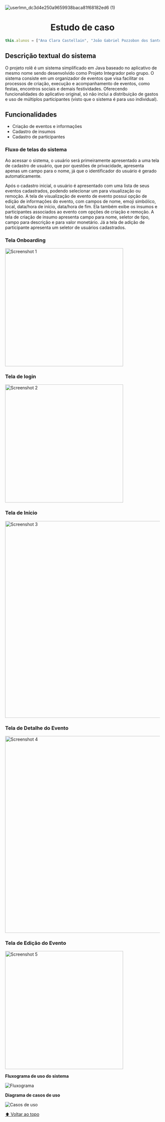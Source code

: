 
 ![userlmn_dc3d4e250a9659938baca81f68182ed6 (1)](https://github.com/role-pi/estudo-de-caso-pds1/assets/111303609/b04f637e-e97a-4eac-90c1-9bfbd9e23eb0)

<h1 align="center">Estudo de caso</h1> 

 ```javascript
this.alunos = ["Ana Clara Castellain", "João Gabriel Pozzobon dos Santos", "Maiara Junches Seemann"];
```

##  Descrição textual do sistema

O projeto rolê  é um sistema simplificado em Java baseado no aplicativo de mesmo nome sendo desenvolvido como Projeto Integrador pelo grupo. O sistema consiste em um organizador de eventos que visa facilitar os processos de criação, execução e acompanhamento de eventos, como festas, encontros sociais e demais festividades. Oferecendo funcionalidades do aplicativo original, só não inclui a distribuição de gastos e uso de múltiplos participantes (visto que o sistema é para uso individual).

## Funcionalidades

- Criação de eventos e informações
- Cadastro de insumos
- Cadastro de participantes

###  Fluxo de telas do sistema

Ao acessar o sistema, o usuário será primeiramente apresentado a uma tela de cadastro de usuário, que por questões de privacidade, apresenta apenas um campo para o nome, já que o  identificador do usuário é gerado automaticamente.

Após o cadastro inicial, o usuário é apresentado com uma lista de seus eventos cadastrados, podendo selecionar um para visualização ou remoção. A tela de visualização de evento de evento possui opção de edição de informações do evento, com campos de nome, emoji simbólico, local, data/hora de início, data/hora de fim. Ela também exibe os insumos e participantes associados ao evento com opções de criação e remoção. A tela de criação de insumo apresenta campo para nome, seletor de tipo, campo para descrição e para valor monetário. Já a tela de adição de participante apresenta um seletor de usuários cadastrados.

### Tela Onboarding
<img width="384" alt="Screenshot 1" src="https://github.com/role-pi/java/assets/41346220/bb5aa15d-cf14-4149-b1b2-93da4d1f898b">

### Tela de login
<img width="384" alt="Screenshot 2" src="https://github.com/role-pi/java/assets/41346220/26b4c7dc-4a35-4042-b759-df5b4eab551f">

### Tela de Início 
<img width="640" alt="Screenshot 3" src="https://github.com/role-pi/java/assets/41346220/c1fc75b0-d20b-4192-b0f1-60485c7d83b0">

### Tela de Detalhe do Evento 
<img width="640" alt="Screenshot 4" src="https://github.com/role-pi/java/assets/41346220/f1a76952-56c9-4f6f-88e5-d8ad08b7812a">

### Tela de Edição do Evento
<img width="384" alt="Screenshot 5" src="https://github.com/role-pi/java/assets/41346220/53f7486b-8f52-4e6b-bc64-b64db5e02a4e">


**Fluxograma de uso do sistema**

![Fluxograma](https://github.com/role-pi/estudo-de-caso-pds1/assets/111303609/91def2c5-b999-4ecd-92cc-5ac7225c9415)

**Diagrama de casos de uso**

![Casos de uso](https://github.com/role-pi/estudo-de-caso-pds1/assets/111303609/3a6ec8a3-375e-420d-9c37-55e150c57302)

[⬆ Voltar ao topo](#estudo-de-caso)<br>

